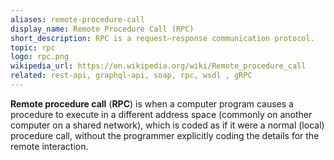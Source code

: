 ```yaml
---
aliases: remote-procedure-call
display_name: Remote Procedure Call (RPC)
short_description: RPC is a request–response communication protocol. 
topic: rpc
logo: rpc.png
wikipedia_url: https://en.wikipedia.org/wiki/Remote_procedure_call
related: rest-api, graphql-api, soap, rpc, wsdl , gRPC
---
```

**Remote procedure call** (**RPC**) is when a computer program causes a procedure to execute in a different address space (commonly on another computer on a shared network), which is coded as if it were a normal (local) procedure call, without the programmer explicitly coding the details for the remote interaction.

